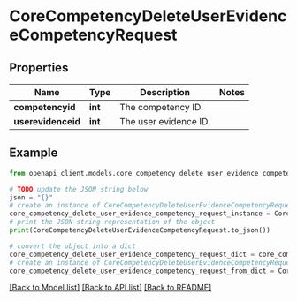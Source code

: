 # CoreCompetencyDeleteUserEvidenceCompetencyRequest


## Properties

Name | Type | Description | Notes
------------ | ------------- | ------------- | -------------
**competencyid** | **int** | The competency ID. | 
**userevidenceid** | **int** | The user evidence ID. | 

## Example

```python
from openapi_client.models.core_competency_delete_user_evidence_competency_request import CoreCompetencyDeleteUserEvidenceCompetencyRequest

# TODO update the JSON string below
json = "{}"
# create an instance of CoreCompetencyDeleteUserEvidenceCompetencyRequest from a JSON string
core_competency_delete_user_evidence_competency_request_instance = CoreCompetencyDeleteUserEvidenceCompetencyRequest.from_json(json)
# print the JSON string representation of the object
print(CoreCompetencyDeleteUserEvidenceCompetencyRequest.to_json())

# convert the object into a dict
core_competency_delete_user_evidence_competency_request_dict = core_competency_delete_user_evidence_competency_request_instance.to_dict()
# create an instance of CoreCompetencyDeleteUserEvidenceCompetencyRequest from a dict
core_competency_delete_user_evidence_competency_request_from_dict = CoreCompetencyDeleteUserEvidenceCompetencyRequest.from_dict(core_competency_delete_user_evidence_competency_request_dict)
```
[[Back to Model list]](../README.md#documentation-for-models) [[Back to API list]](../README.md#documentation-for-api-endpoints) [[Back to README]](../README.md)


